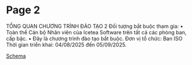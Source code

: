 # Page 2

TỔNG QUAN CHƯƠNG TRÌNH ĐÀO TẠO
2
Đối tượng bắt buộc tham gia:
• Toàn thể Cán bộ Nhân viên của Icetea Software trên tất cả các phòng ban, cấp bậc.
• Đây là chương trình đào tạo bắt buộc.
Đơn vị tổ chức: Ban ISO
Thời gian triển khai: 04/08/2025 đến 05/09/2025.

[Schema](page_2_img_0.png)
